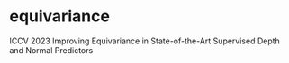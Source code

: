 # equivariance
ICCV 2023 Improving Equivariance in State-of-the-Art Supervised Depth and Normal Predictors
